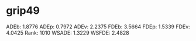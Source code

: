 # grip49

ADEb: 1.8776
ADEp: 0.7972
ADEv: 2.2375
FDEb: 3.5664
FDEp: 1.5339
FDEv: 4.0425
Rank: 1010
WSADE: 1.3229
WSFDE: 2.4828